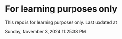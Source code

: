 # For learning purposes only
This repo is for learning purposes only.
Last updated at

Sunday, November 3, 2024 11:25:38 PM

